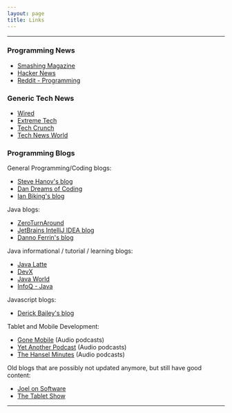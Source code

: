 ```yaml
---
layout: page
title: Links
---
```


<hr />

### Programming News

- [Smashing Magazine](http://www.smashingmagazine.com/)
- [Hacker News](https://news.ycombinator.com/news)
- [Reddit - Programming](http://www.reddit.com/r/programming)


### Generic Tech News

- [Wired](http://www.wired.com/)
- [Extreme Tech](http://www.extremetech.com/)
- [Tech Crunch](http://techcrunch.com/)
- [Tech News World](http://www.technewsworld.com/)

### Programming Blogs

General Programming/Coding blogs:

- [Steve Hanov's blog](http://stevehanov.ca/blog/)
- [Dan Dreams of Coding](http://dandreamsofcoding.com/)
- [Ian Biking's blog](http://www.ianbicking.org/)

Java blogs:

- [ZeroTurnAround](http://zeroturnaround.com/rebellabs/)
- [JetBrains IntelliJ IDEA blog](http://blog.jetbrains.com/idea/)
- [Danno Ferrin's blog](http://speling.shemnon.com/)

Java informational / tutorial / learning blogs:

- [Java Latte](http://java-latte.blogspot.in/)
- [DevX](http://www.devx.com/Java/)
- [Java World](http://www.javaworld.com/)
- [InfoQ - Java](http://www.infoq.com/java/)

Javascript blogs:

- [Derick Bailey's blog](http://derickbailey.com/)

Tablet and Mobile Development:

- [Gone Mobile](http://gonemobile.io/)  (Audio podcasts)
- [Yet Another Podcast](http://jesseliberty.com/podcast/) (Audio podcasts)
- [The Hansel Minutes](http://hanselminutes.com/) (Audio podcasts)


Old blogs that are possibly not updated anymore, but still have good content:

- [Joel on Software](http://www.joelonsoftware.com/)
- [The Tablet Show](http://thetabletshow.com/archives.aspx)

<hr />
